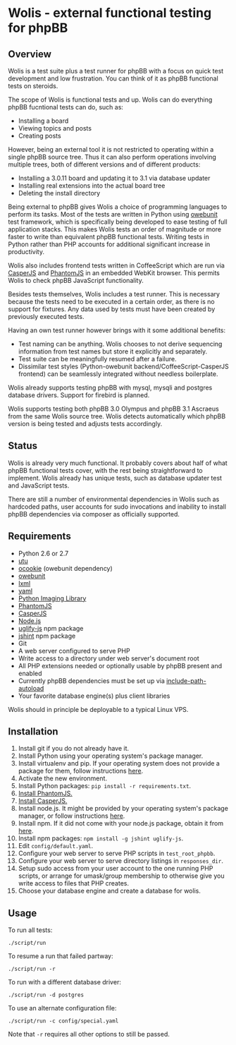 # Wolis - external functional testing for phpBB

## Overview

Wolis is a test suite plus a test runner for phpBB
with a focus on quick test development and low frustration.
You can think of it as phpBB functional tests on steroids.

The scope of Wolis is functional tests and up. Wolis can do everything
phpBB fucntional tests can do, such as:

- Installing a board
- Viewing topics and posts
- Creating posts

However, being an external tool it is not restricted to operating within
a single phpBB source tree. Thus it can also perform operations involving
multiple trees, both of different versions and of different products:

- Installing a 3.0.11 board and updating it to 3.1 via database updater
- Installing real extensions into the actual board tree
- Deleting the install directory

Being external to phpBB gives Wolis a choice of programming languages
to perform its tasks. Most of the tests are written in Python using
[owebunit](https://github.com/p/owebunit) test framework,
which is specifically being developed to ease
testing of full application stacks. This makes Wolis tests an order of
magnitude or more faster to write than equivalent phpBB functional tests.
Writing tests in Python rather than PHP accounts for additional significant
increase in productivity.

Wolis also includes frontend tests written
in CoffeeScript which are run via [CasperJS](http://casperjs.org/)
and [PhantomJS](http://phantomjs.org/) in an embedded
WebKit browser. This permits Wolis to check phpBB JavaScript functionality.

Besides tests themselves, Wolis includes a test runner. This is necessary
because the tests need to be executed in a certain order, as there is
no support for fixtures. Any data used by tests must have been created by
previously executed tests.

Having an own test runner however brings with it some additional benefits:

- Test naming can be anything. Wolis chooses to not derive sequencing
information from test names but store it explicitly and separately.
- Test suite can be meaningfully resumed after a failure.
- Dissimilar test styles (Python-owebunit backend/CoffeeScript-CasperJS
frontend) can be seamlessly integrated without needless boilerplate.

Wolis already supports testing phpBB with mysql, mysqli and postgres database
drivers. Support for firebird is planned.

Wolis supports testing both phpBB 3.0 Olympus and phpBB 3.1 Ascraeus from
the same Wolis source tree. Wolis detects automatically which phpBB version
is being tested and adjusts tests accordingly.

## Status

Wolis is already very much functional. It probably covers about half of
what phpBB functional tests cover, with the rest being straightforward
to implement. Wolis already has unique tests, such as database updater test
and JavaScript tests.

There are still a number of environmental dependencies in Wolis such as
hardcoded paths, user accounts for sudo invocations and inability to install
phpBB dependencies via composer as officially supported.

## Requirements

- Python 2.6 or 2.7
- [utu](https://github.com/p/utu)
- [ocookie](https://github.com/p/ocookie) (owebunit dependency)
- [owebunit](https://github.com/p/owebunit)
- [lxml](http://lxml.de/)
- [yaml](http://pyyaml.org/)
- [Python Imaging Library](http://www.pythonware.com/products/pil/)
- [PhantomJS](http://phantomjs.org/)
- [CasperJS](http://casperjs.org/)
- [Node.js](http://nodejs.org/)
- [uglify-js](https://github.com/mishoo/UglifyJS) npm package
- [jshint](http://www.jshint.com/) npm package
- Git
- A web server configured to serve PHP
- Write access to a directory under web server's document root
- All PHP extensions needed or optionally usable by phpBB present and enabled
- Currently phpBB dependencies must be set up via
[include-path-autoload](https://github.com/p/phpbb3-include-path-autoload)
- Your favorite database engine(s) plus client libraries

Wolis should in principle be deployable to a typical Linux VPS.

## Installation

1. Install git if you do not already have it.
2. Install Python using your operating system's package manager.
3. Install virtualenv and pip. If your operating system does not provide
a package for them, follow instructions
[here](http://www.pip-installer.org/en/latest/installing.html).
4. Activate the new environment.
5. Install Python packages: `pip install -r requirements.txt`.
6. [Install PhantomJS.](http://phantomjs.org/download.html)
7. [Install CasperJS.](http://casperjs.org/installation.html)
8. Install node.js. It might be provided by your operating system's package
manager, or follow instructions [here](http://nodejs.org/download/).
9. Install npm. If it did not come with your node.js package, obtain it
from [here](https://github.com/isaacs/npm).
10. Install npm packages: `npm install -g jshint uglify-js`.
11. Edit `config/default.yaml`.
12. Configure your web server to serve PHP scripts in `test_root_phpbb`.
13. Configure your web server to serve directory listings in `responses_dir`.
14. Setup sudo access from your user account to the one running PHP scripts,
or arrange for umask/group membership to otherwise give you write access to
files that PHP creates.
15. Choose your database engine and create a database for wolis.

## Usage

To run all tests:

	./script/run

To resume a run that failed partway:

	./script/run -r

To run with a different database driver:

	./script/run -d postgres

To use an alternate configuration file:

	./script/run -c config/special.yaml

Note that `-r` requires all other options to still be passed.

